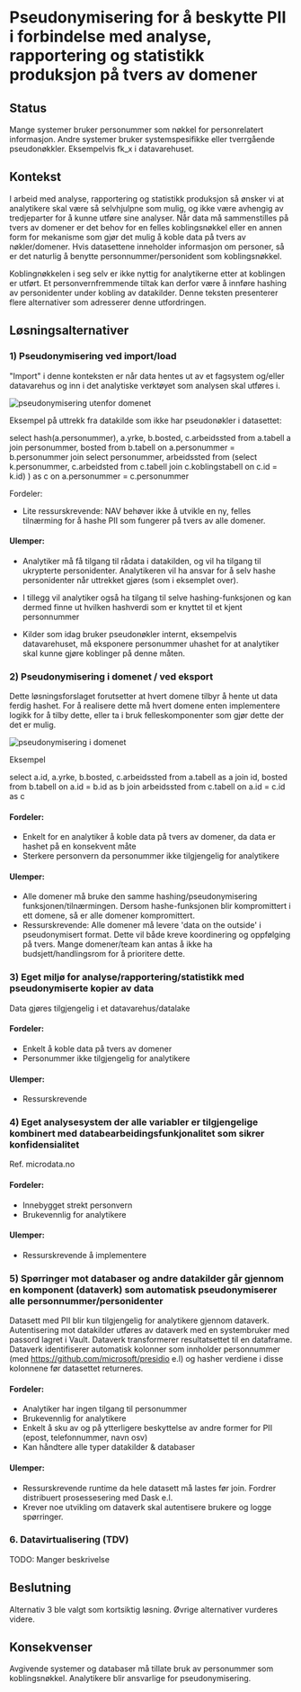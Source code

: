 # Pseudonymisering for å beskytte PII i forbindelse med analyse, rapportering og statistikk produksjon på tvers av domener

## Status

Mange systemer bruker personummer som nøkkel for personrelatert informasjon. Andre systemer bruker systemspesifikke eller tverrgående pseudonøkkler. Eksempelvis fk_x i datavarehuset.

## Kontekst

I arbeid med analyse, rapportering og statistikk produksjon så ønsker vi at analytikere skal være så selvhjulpne som mulig, og ikke være avhengig av tredjeparter for å kunne utføre sine analyser. Når data må sammenstilles på tvers av domener er det behov for en felles koblingsnøkkel eller en annen form for mekanisme som gjør det mulig å koble data på tvers av nøkler/domener. Hvis datasettene inneholder informasjon om personer, så er det naturlig å benytte personnummer/personident som koblingsnøkkel. 

Koblingnøkkelen i seg selv er ikke nyttig for analytikerne etter at koblingen er utført. Et personvernfremmende tiltak kan derfor være å innføre hashing av personidenter under kobling av datakilder. Denne teksten presenterer flere alternativer som adresserer denne utfordringen.

## Løsningsalternativer


### 1) Pseudonymisering ved import/load

"Import" i denne konteksten er når data hentes ut av et fagsystem og/eller datavarehus og inn i det analytiske verktøyet som analysen skal utføres i.

![pseudonymisering utenfor domenet](adr_koblingsnøkkel_utenfor_domenet.png)

Eksempel på uttrekk fra datakilde som ikke har pseudonøkler i datasettet:

select hash(a.personummer), a.yrke, b.bosted, c.arbeidssted 
from a.tabell a
join personummer, bosted from b.tabell on a.personummer = b.personummer
join select personummer, arbeidssted from 
(select k.personummer, c.arbeidsted 
from c.tabell
join c.koblingstabell on c.id = k.id)
) as c on a.personummer = c.personummer


Fordeler:

* Lite ressurskrevende: NAV behøver ikke å utvikle en ny, felles tilnærming for å hashe PII som fungerer på tvers av alle domener.

#### Ulemper:

* Analytiker må få tilgang til rådata i datakilden, og vil ha tilgang til ukrypterte personidenter. Analytikeren vil ha ansvar for å selv hashe personidenter når uttrekket gjøres (som i eksemplet over). 

* I tillegg vil analytiker også ha tilgang til selve hashing-funksjonen og kan dermed finne ut hvilken hashverdi som er knyttet til et kjent personnummer

* Kilder som idag bruker pseudonøkler internt, eksempelvis datavarehuset, må eksponere personummer uhashet for at analytiker skal kunne gjøre koblinger på denne måten.


### 2) Pseudonymisering i domenet / ved eksport

Dette løsningsforslaget forutsetter at hvert domene tilbyr å hente ut data ferdig hashet. For å realisere dette må hvert domene enten implementere logikk for å tilby dette, eller ta i bruk felleskomponenter som gjør dette der det er mulig.

![pseudonymisering i domenet](adr_koblingsnøkkel_i_domenet.png)

Eksempel 

select a.id, a.yrke, b.bosted, c.arbeidssted 
from a.tabell as a
join id, bosted from b.tabell on a.id = b.id as b
join arbeidssted from c.tabell on a.id = c.id as c


#### Fordeler:

* Enkelt for en analytiker å koble data på tvers av domener, da data er hashet på en konsekvent måte
* Sterkere personvern da personummer ikke tilgjengelig for analytikere

#### Ulemper:

* Alle domener må bruke den samme hashing/pseudonymisering funksjonen/tilnærmingen. Dersom hashe-funksjonen blir kompromittert i ett domene, så er alle domener kompromittert.
* Ressurskrevende: Alle domener må levere 'data on the outside' i pseudonymisert format. Dette vil både kreve koordinering og oppfølging på tvers. Mange domener/team kan antas å ikke ha budsjett/handlingsrom for å prioritere dette.


### 3) Eget miljø for analyse/rapportering/statistikk med pseudonymiserte kopier av data

Data gjøres tilgjengelig i et datavarehus/datalake

#### Fordeler:

* Enkelt å koble data på tvers av domener
* Personummer ikke tilgjengelig for analytikere

#### Ulemper:

* Ressurskrevende

### 4) Eget analysesystem der alle variabler er tilgjengelige kombinert med databearbeidingsfunkjonalitet som sikrer konfidensialitet

Ref. microdata.no

#### Fordeler:

* Innebygget strekt personvern 
* Brukevennlig for analytikere

#### Ulemper:

* Ressurskrevende å implementere


### 5) Spørringer mot databaser og andre datakilder går gjennom en komponent (dataverk) som automatisk pseudonymiserer alle personnummer/personidenter

Datasett med PII blir kun tilgjengelig for analytikere gjennom dataverk. Autentisering mot datakilder utføres av dataverk med en systembruker med passord lagret i Vault. Dataverk transformerer resultatsettet til en dataframe. Dataverk identifiserer automatisk kolonner som innholder personnummer (med https://github.com/microsoft/presidio e.l) og hasher verdiene i disse kolonnene før datasettet returneres.   


#### Fordeler:

* Analytiker har ingen tilgang til personummer 
* Brukevennlig for analytikere
* Enkelt å sku av og på ytterligere beskyttelse av andre former for PII (epost, telefonnummer, navn osv)
* Kan håndtere alle typer datakilder & databaser

#### Ulemper:

* Ressurskrevende runtime da hele datasett må lastes før join. Fordrer distribuert prosessesering med Dask e.l.
* Krever noe utvikling om dataverk skal autentisere brukere og logge spørringer.

### 6. Datavirtualisering (TDV)

TODO: Manger beskrivelse


## Beslutning

Alternativ 3 ble valgt som kortsiktig løsning.
Øvrige alternativer vurderes videre.


## Konsekvenser

Avgivende systemer og databaser må tillate bruk av personummer som koblingsnøkkel.
Analytikere blir ansvarlige for pseudonymisering.

